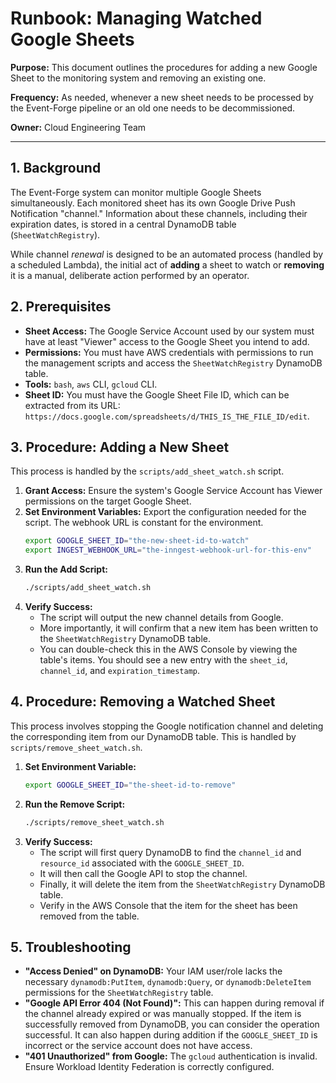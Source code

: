 # Runbook: Managing Watched Google Sheets

**Purpose:** This document outlines the procedures for adding a new Google Sheet to the monitoring system and removing an existing one.

**Frequency:** As needed, whenever a new sheet needs to be processed by the Event-Forge pipeline or an old one needs to be decommissioned.

**Owner:** Cloud Engineering Team

---

## 1. Background

The Event-Forge system can monitor multiple Google Sheets simultaneously. Each monitored sheet has its own Google Drive Push Notification "channel." Information about these channels, including their expiration dates, is stored in a central DynamoDB table (`SheetWatchRegistry`).

While channel *renewal* is designed to be an automated process (handled by a scheduled Lambda), the initial act of **adding** a sheet to watch or **removing** it is a manual, deliberate action performed by an operator.

## 2. Prerequisites

-   **Sheet Access:** The Google Service Account used by our system must have at least "Viewer" access to the Google Sheet you intend to add.
-   **Permissions:** You must have AWS credentials with permissions to run the management scripts and access the `SheetWatchRegistry` DynamoDB table.
-   **Tools:** `bash`, `aws` CLI, `gcloud` CLI.
-   **Sheet ID:** You must have the Google Sheet File ID, which can be extracted from its URL: `https://docs.google.com/spreadsheets/d/THIS_IS_THE_FILE_ID/edit`.

## 3. Procedure: Adding a New Sheet

This process is handled by the `scripts/add_sheet_watch.sh` script.

1.  **Grant Access:** Ensure the system's Google Service Account has Viewer permissions on the target Google Sheet.
2.  **Set Environment Variables:** Export the configuration needed for the script. The webhook URL is constant for the environment.
    ```bash
    export GOOGLE_SHEET_ID="the-new-sheet-id-to-watch"
    export INGEST_WEBHOOK_URL="the-inngest-webhook-url-for-this-env"
    ```
3.  **Run the Add Script:**
    ```bash
    ./scripts/add_sheet_watch.sh
    ```
4.  **Verify Success:**
    -   The script will output the new channel details from Google.
    -   More importantly, it will confirm that a new item has been written to the `SheetWatchRegistry` DynamoDB table.
    -   You can double-check this in the AWS Console by viewing the table's items. You should see a new entry with the `sheet_id`, `channel_id`, and `expiration_timestamp`.

## 4. Procedure: Removing a Watched Sheet

This process involves stopping the Google notification channel and deleting the corresponding item from our DynamoDB table. This is handled by `scripts/remove_sheet_watch.sh`.

1.  **Set Environment Variable:**
    ```bash
    export GOOGLE_SHEET_ID="the-sheet-id-to-remove"
    ```
2.  **Run the Remove Script:**
    ```bash
    ./scripts/remove_sheet_watch.sh
    ```
3.  **Verify Success:**
    -   The script will first query DynamoDB to find the `channel_id` and `resource_id` associated with the `GOOGLE_SHEET_ID`.
    -   It will then call the Google API to stop the channel.
    -   Finally, it will delete the item from the `SheetWatchRegistry` DynamoDB table.
    -   Verify in the AWS Console that the item for the sheet has been removed from the table.

## 5. Troubleshooting

-   **"Access Denied" on DynamoDB:** Your IAM user/role lacks the necessary `dynamodb:PutItem`, `dynamodb:Query`, or `dynamodb:DeleteItem` permissions for the `SheetWatchRegistry` table.
-   **"Google API Error 404 (Not Found)":** This can happen during removal if the channel already expired or was manually stopped. If the item is successfully removed from DynamoDB, you can consider the operation successful. It can also happen during addition if the `GOOGLE_SHEET_ID` is incorrect or the service account does not have access.
-   **"401 Unauthorized" from Google:** The `gcloud` authentication is invalid. Ensure Workload Identity Federation is correctly configured.